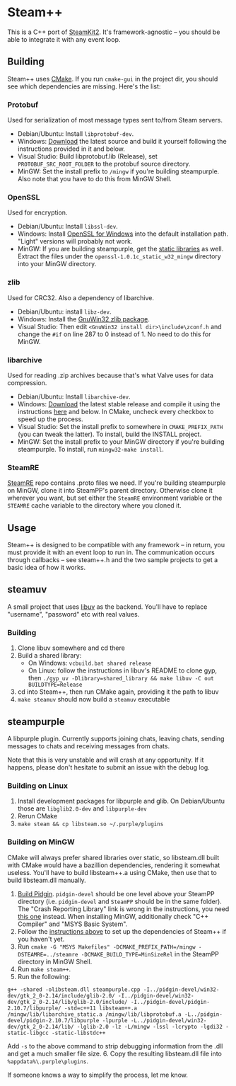 Steam++
=======

This is a C++ port of [SteamKit2](https://bitbucket.org/VoiDeD/steamre). It's framework-agnostic – you should be able to integrate it with any event loop.

## Building

Steam++ uses [CMake](http://www.cmake.org/). If you run `cmake-gui` in the project dir, you should see which dependencies are missing. Here's the list:

### Protobuf

Used for serialization of most message types sent to/from Steam servers.  

* Debian/Ubuntu: Install `libprotobuf-dev`.
* Windows: [Download](http://code.google.com/p/protobuf/downloads) the latest source and build it yourself following the instructions provided in it and below.
* Visual Studio: Build libprotobuf.lib (Release), set `PROTOBUF_SRC_ROOT_FOLDER` to the protobuf source directory.
* MinGW: Set the install prefix to `/mingw` if you're building steampurple. Also note that you have to do this from MinGW Shell.

### OpenSSL

Used for encryption.

* Debian/Ubuntu: Install `libssl-dev`.
* Windows: Install [OpenSSL for Windows](http://slproweb.com/products/Win32OpenSSL.html) into the default installation path. "Light" versions will probably not work.
* MinGW: If you are building steampurple, get the [static libraries](http://www.wittfella.com/openssl) as well. Extract the files under the `openssl-1.0.1c_static_w32_mingw` directory into your MinGW directory.

### zlib
  
Used for CRC32. Also a dependency of libarchive.  

* Debian/Ubuntu: install `libz-dev`.
* Windows: Install the [GnuWin32 zlib package](http://gnuwin32.sourceforge.net/packages/zlib.htm).
* Visual Studio: Then edit `<GnuWin32 install dir>\include\zconf.h` and change the `#if` on line 287 to 0 instead of 1. No need to do this for MinGW.

### libarchive

Used for reading .zip archives because that's what Valve uses for data compression.

* Debian/Ubuntu: Install `libarchive-dev`.
* Windows: [Download](http://www.libarchive.org/) the latest stable release and compile it using the instructions [here](https://github.com/libarchive/libarchive/wiki/BuildInstructions) and below. In CMake, uncheck every checkbox to speed up the process.
* Visual Studio: Set the install prefix to somewhere in `CMAKE_PREFIX_PATH` (you can tweak the latter). To install, build the INSTALL project.
* MinGW: Set the install prefix to your MinGW directory if you're building steampurple. To install, run `mingw32-make install`.

### SteamRE
[SteamRE](https://bitbucket.org/VoiDeD/steamre) repo contains .proto files we need. If you're building steampurple on MinGW, clone it into SteamPP's parent directory. Otherwise clone it wherever you want, but set either the `SteamRE` environment variable or the `STEAMRE` cache variable to the directory where you cloned it.

## Usage

Steam++ is designed to be compatible with any framework – in return, you must provide it with an event loop to run in. The communication occurs through callbacks – see steam++.h and the two sample projects to get a basic idea of how it works.

## steamuv

A small project that uses [libuv](https://github.com/joyent/libuv) as the backend. You'll have to replace "username", "password" etc with real values.

### Building
1. Clone libuv somewhere and cd there
2. Build a shared library:
    - On Windows: `vcbuild.bat shared release`
    - On Linux: follow the instructions in libuv's README to clone gyp, then `./gyp_uv -Dlibrary=shared_library && make libuv -C out BUILDTYPE=Release`
3. cd into Steam++, then run CMake again, providing it the path to libuv
4. `make steamuv` should now build a `steamuv` executable

## steampurple

A libpurple plugin. Currently supports joining chats, leaving chats, sending messages to chats and receiving messages from chats.

Note that this is very unstable and will crash at any opportunity. If it happens, please don't hesitate to submit an issue with the debug log.

### Building on Linux

1. Install development packages for libpurple and glib. On Debian/Ubuntu those are `libglib2.0-dev` and `libpurple-dev`
2. Rerun CMake
3. `make steam && cp libsteam.so ~/.purple/plugins`

### Building on MinGW

CMake will always prefer shared libraries over static, so libsteam.dll built with CMake would have a bazillion dependencies, rendering it somewhat useless. You'll have to build libsteam++.a using CMake, then use that to build libsteam.dll manually.

1. [Build Pidgin](https://developer.pidgin.im/wiki/BuildingWinPidgin?version=147). `pidgin-devel` should be one level above your SteamPP directory (i.e. `pidgin-devel` and `SteamPP` should be in the same folder). The "Crash Reporting Library" link is wrong in the instructions, you need [this one](https://developer.pidgin.im/static/win32/pidgin-inst-deps-20120910.tar.gz) instead. When installing MinGW, additionally check "C++ Compiler" and "MSYS Basic System".
2. Follow the [instructions above](#building) to set up the dependencies of Steam++ if you haven't yet.
3. Run `cmake -G "MSYS Makefiles" -DCMAKE_PREFIX_PATH=/mingw -DSTEAMRE=../steamre -DCMAKE_BUILD_TYPE=MinSizeRel` in the SteamPP directory in MinGW Shell.
4. Run `make steam++`.
5. Run the following:
  
  ```
  g++ -shared -olibsteam.dll steampurple.cpp -I../pidgin-devel/win32-dev/gtk_2_0-2.14/include/glib-2.0/ -I../pidgin-devel/win32-dev/gtk_2_0-2.14/lib/glib-2.0/include/ -I../pidgin-devel/pidgin-2.10.7/libpurple/ -std=c++11 libsteam++.a /mingw/lib/libarchive_static.a /mingw/lib/libprotobuf.a -L../pidgin-devel/pidgin-2.10.7/libpurple -lpurple -L../pidgin-devel/win32-dev/gtk_2_0-2.14/lib/ -lglib-2.0 -lz -L/mingw -lssl -lcrypto -lgdi32 -static-libgcc -static-libstdc++
  ```
  Add `-s` to the above command to strip debugging information from the .dll and get a much smaller file size.
6. Copy the resulting libsteam.dll file into `%appdata%\.purple\plugins`.

If someone knows a way to simplify the process, let me know.
